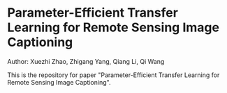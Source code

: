 # Parameter-Efficient Transfer Learning for Remote Sensing Image Captioning
Author: Xuezhi Zhao, Zhigang Yang, Qiang Li, Qi Wang

This is the repository for paper "Parameter-Efficient Transfer Learning for Remote Sensing Image Captioning".
